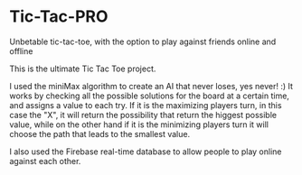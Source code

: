 # Tic-Tac-PRO
Unbetable tic-tac-toe, with the option to play against friends online and offline


This is the ultimate Tic Tac Toe project.

I used the miniMax algorithm to create an AI that never loses, yes never! :)
It works by checking all the possible solutions for the board at a certain time, and assigns a value to each try.
If it is the maximizing players  turn, in this case the "X", it will return the possibility that return the higgest possible value, while on the other hand if it is the minimizing players turn it will choose the path that leads to the smallest value.

I also used the Firebase real-time database to allow people to play online against each other.
